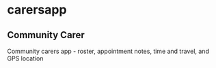 # carersapp
## Community Carer
Community carers app - roster, appointment notes, time and travel, and GPS location
